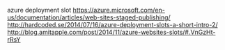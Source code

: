 
<!--
-->
azure deployment slot
https://azure.microsoft.com/en-us/documentation/articles/web-sites-staged-publishing/
http://hardcoded.se/2014/07/16/azure-deployment-slots-a-short-intro-2/
http://blog.amitapple.com/post/2014/11/azure-websites-slots/#.VnGzHt-rRsY

<!-- vim: set autoindent expandtab sw=4 syntax=markdown: -->
